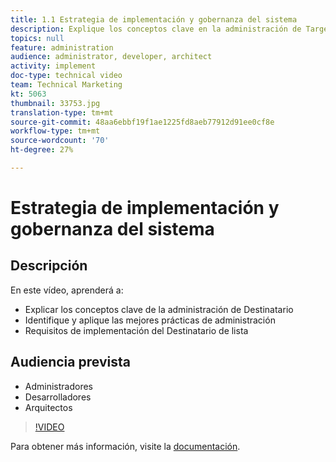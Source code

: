 ```yaml
---
title: 1.1 Estrategia de implementación y gobernanza del sistema
description: Explique los conceptos clave en la administración de Target, identifique y aplique las prácticas recomendadas de administración e indique los requisitos de implementación de Target
topics: null
feature: administration
audience: administrator, developer, architect
activity: implement
doc-type: technical video
team: Technical Marketing
kt: 5063
thumbnail: 33753.jpg
translation-type: tm+mt
source-git-commit: 48aa6ebbf19f1ae1225fd8aeb77912d91ee0cf8e
workflow-type: tm+mt
source-wordcount: '70'
ht-degree: 27%

---
```



# Estrategia de implementación y gobernanza del sistema

## Descripción

En este vídeo, aprenderá a:

* Explicar los conceptos clave de la administración de Destinatario
* Identifique y aplique las mejores prácticas de administración
* Requisitos de implementación del Destinatario de lista

## Audiencia prevista

* Administradores
* Desarrolladores
* Arquitectos

>[!VIDEO](https://video.tv.adobe.com/v/33753/?quality=12)

Para obtener más información, visite la [documentación](https://docs.adobe.com/content/help/en/target/using/administer/administrating-target.html).
